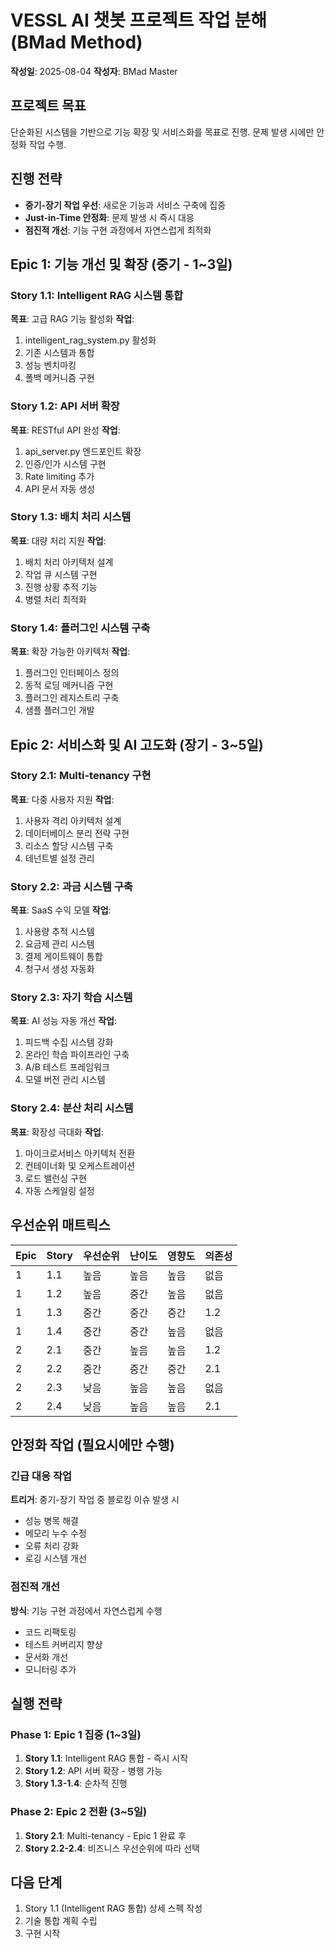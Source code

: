 # VESSL AI 챗봇 프로젝트 작업 분해 (BMad Method)

**작성일**: 2025-08-04
**작성자**: BMad Master

## 프로젝트 목표
단순화된 시스템을 기반으로 기능 확장 및 서비스화를 목표로 진행. 
문제 발생 시에만 안정화 작업 수행.

## 진행 전략
- **중기-장기 작업 우선**: 새로운 기능과 서비스 구축에 집중
- **Just-in-Time 안정화**: 문제 발생 시 즉시 대응
- **점진적 개선**: 기능 구현 과정에서 자연스럽게 최적화

## Epic 1: 기능 개선 및 확장 (중기 - 1~3일)

### Story 1.1: Intelligent RAG 시스템 통합
**목표**: 고급 RAG 기능 활성화
**작업**:
1. intelligent_rag_system.py 활성화
2. 기존 시스템과 통합
3. 성능 벤치마킹
4. 폴백 메커니즘 구현

### Story 1.2: API 서버 확장
**목표**: RESTful API 완성
**작업**:
1. api_server.py 엔드포인트 확장
2. 인증/인가 시스템 구현
3. Rate limiting 추가
4. API 문서 자동 생성

### Story 1.3: 배치 처리 시스템
**목표**: 대량 처리 지원
**작업**:
1. 배치 처리 아키텍처 설계
2. 작업 큐 시스템 구현
3. 진행 상황 추적 기능
4. 병렬 처리 최적화

### Story 1.4: 플러그인 시스템 구축
**목표**: 확장 가능한 아키텍처
**작업**:
1. 플러그인 인터페이스 정의
2. 동적 로딩 메커니즘 구현
3. 플러그인 레지스트리 구축
4. 샘플 플러그인 개발

## Epic 2: 서비스화 및 AI 고도화 (장기 - 3~5일)

### Story 2.1: Multi-tenancy 구현
**목표**: 다중 사용자 지원
**작업**:
1. 사용자 격리 아키텍처 설계
2. 데이터베이스 분리 전략 구현
3. 리소스 할당 시스템 구축
4. 테넌트별 설정 관리

### Story 2.2: 과금 시스템 구축
**목표**: SaaS 수익 모델
**작업**:
1. 사용량 추적 시스템
2. 요금제 관리 시스템
3. 결제 게이트웨이 통합
4. 청구서 생성 자동화

### Story 2.3: 자기 학습 시스템
**목표**: AI 성능 자동 개선
**작업**:
1. 피드백 수집 시스템 강화
2. 온라인 학습 파이프라인 구축
3. A/B 테스트 프레임워크
4. 모델 버전 관리 시스템

### Story 2.4: 분산 처리 시스템
**목표**: 확장성 극대화
**작업**:
1. 마이크로서비스 아키텍처 전환
2. 컨테이너화 및 오케스트레이션
3. 로드 밸런싱 구현
4. 자동 스케일링 설정

## 우선순위 매트릭스

| Epic | Story | 우선순위 | 난이도 | 영향도 | 의존성 |
|------|-------|---------|--------|--------|--------|
| 1    | 1.1   | 높음    | 높음   | 높음   | 없음   |
| 1    | 1.2   | 높음    | 중간   | 높음   | 없음   |
| 1    | 1.3   | 중간    | 중간   | 중간   | 1.2    |
| 1    | 1.4   | 중간    | 중간   | 높음   | 없음   |
| 2    | 2.1   | 중간    | 높음   | 높음   | 1.2    |
| 2    | 2.2   | 중간    | 중간   | 중간   | 2.1    |
| 2    | 2.3   | 낮음    | 높음   | 높음   | 없음   |
| 2    | 2.4   | 낮음    | 높음   | 높음   | 2.1    |

## 안정화 작업 (필요시에만 수행)

### 긴급 대응 작업
**트리거**: 중기-장기 작업 중 블로킹 이슈 발생 시
- 성능 병목 해결
- 메모리 누수 수정
- 오류 처리 강화
- 로깅 시스템 개선

### 점진적 개선
**방식**: 기능 구현 과정에서 자연스럽게 수행
- 코드 리팩토링
- 테스트 커버리지 향상
- 문서화 개선
- 모니터링 추가

## 실행 전략

### Phase 1: Epic 1 집중 (1~3일)
1. **Story 1.1**: Intelligent RAG 통합 - 즉시 시작
2. **Story 1.2**: API 서버 확장 - 병행 가능
3. **Story 1.3-1.4**: 순차적 진행

### Phase 2: Epic 2 전환 (3~5일)
1. **Story 2.1**: Multi-tenancy - Epic 1 완료 후
2. **Story 2.2-2.4**: 비즈니스 우선순위에 따라 선택

## 다음 단계
1. Story 1.1 (Intelligent RAG 통합) 상세 스펙 작성
2. 기술 통합 계획 수립
3. 구현 시작